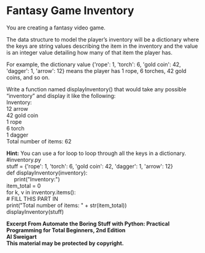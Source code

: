 
# Fantasy Game Inventory

You are creating a fantasy video game. 

The data structure to model the player’s inventory will be a dictionary where the keys are string values describing the item in the inventory and the value is an integer value detailing how many of that item the player has. 

For example, the dictionary value {'rope': 1, 'torch': 6, 'gold coin': 42, 'dagger': 1, 'arrow': 12} means the player has 1 rope, 6 torches, 42 gold coins, and so on.

Write a function named displayInventory() that would take any possible “inventory” and display it like the following:  
Inventory:  
12 arrow  
42 gold coin  
1 rope  
6 torch  
1 dagger  
Total number of items: 62  

**Hint:** You can use a for loop to loop through all the keys in a dictionary.  
\#inventory.py  
stuff = {'rope': 1, 'torch': 6, 'gold coin': 42, 'dagger': 1, 'arrow': 12}  
def displayInventory(inventory):  
        print("Inventory:")  
        item_total = 0  
        for k, v in inventory.items():  
                # FILL THIS PART IN  
        print("Total number of items: " + str(item_total))  
displayInventory(stuff)

**Excerpt From Automate the Boring Stuff with Python: Practical Programming for Total Beginners, 2nd Edition  
Al Sweigart  
This material may be protected by copyright.**